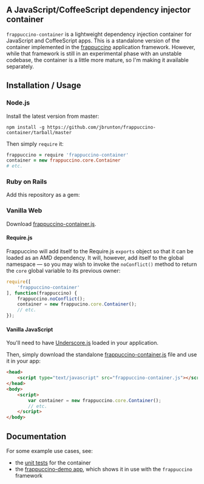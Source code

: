 ## A JavaScript/CoffeeScript dependency injector container

```frappuccino-container``` is a lightweight dependency injection container for JavaScript and CoffeeScript apps.  This is a standalone version of the container implemented in the [frappuccino](http://jbrunton.github.com/frappuccino-core/) application framework.  However, while that framework is still in an experimental phase with an unstable codebase, the container is a little more mature, so I'm making it available separately.

## Installation / Usage

### Node.js

Install the latest version from master:

    npm install -g https://github.com/jbrunton/frappuccino-container/tarball/master

Then simply ```require``` it:

```coffeescript
frappuccino = require 'frappuccino-container'
container = new frappuccino.core.Container
# etc.
```

### Ruby on Rails

Add this repository as a gem:

### Vanilla Web

Download [frappuccino-container.js](https://raw.github.com/jbrunton/frappuccino-container/master/build/frappuccino-container.js).

#### Require.js

Frappuccino will add itself to the Require.js ```exports``` object so that it can be loaded as an AMD dependency.  It will, however, add itself to the global namespace &mdash; so you may wish to invoke the ```noConflict()``` method to return the ```core``` global variable to its previous owner:

```javascript
require([
    'frappuccino-container'
], function(frappuccino) {
    frappuccino.noConflict();
    container = new frappucino.core.Container();
    // etc.
});
```

#### Vanilla JavaScript

You'll need to have [Underscore.js](http://underscorejs.org/) loaded in your application.

Then, simply download the standalone [frappuccino-container.js](https://raw.github.com/jbrunton/frappuccino-container/master/build/frappuccino-container.js) file and use it in your app:

```html
<head>
    <script type="text/javascript" src="frappuccino-container.js"></script>
</head>
<body>
    <script>
        var container = new frappuccino.core.Container();
        // etc.
    </script>
</body>
```

## Documentation

For some example use cases, see:

* the [unit tests](https://github.com/jbrunton/frappuccino-core/blob/master/spec/javascripts/spec/container/container_spec.js.coffee) for the container
* the [frappuccino-demo app](https://github.com/jbrunton/frappuccino-demo), which shows it in use with the ```frappuccino``` framework
